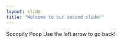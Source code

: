 ```yaml
---
layout: slide
title: "Welcome to our second slide!"
---
```

Scoopity Poop
Use the left arrow to go back!

